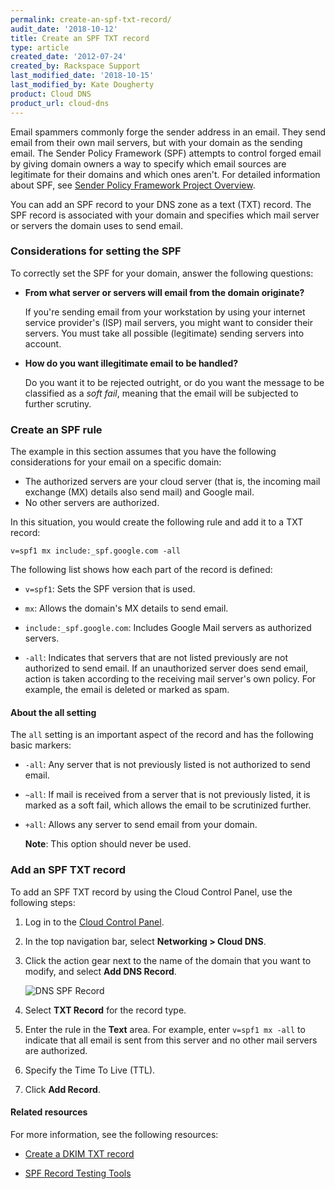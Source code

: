 ```yaml
---
permalink: create-an-spf-txt-record/
audit_date: '2018-10-12'
title: Create an SPF TXT record
type: article
created_date: '2012-07-24'
created_by: Rackspace Support
last_modified_date: '2018-10-15'
last_modified_by: Kate Dougherty
product: Cloud DNS
product_url: cloud-dns
---
```


Email spammers commonly forge the sender address in an email. They send
email from their own mail servers, but with your domain as the sending email.
The Sender Policy Framework (SPF) attempts to control forged email by
giving domain owners a way to specify which email sources are legitimate
for their domains and which ones aren't. For detailed information about
SPF, see [Sender Policy Framework Project Overview](http://www.openspf.org/).

You can add an SPF record to your DNS zone as a text (TXT) record. The SPF
record is associated with your domain and specifies which mail server or
servers the domain uses to send email.

### Considerations for setting the SPF

To correctly set the SPF for your domain, answer the following
questions:

- **From what server or servers will email from the domain originate?**

  If you're sending email from your workstation by using your internet service
  provider's (ISP) mail servers, you might want to consider their servers. You
  must take all possible (legitimate) sending servers into account.

- **How do you want illegitimate email to be handled?**

  Do you want it to be rejected outright, or do you want the message to be
  classified as a _soft fail_, meaning that the email will be subjected to
  further scrutiny.

### Create an SPF rule

The example in this section assumes that you have the following considerations
for your email on a specific domain:

-   The authorized servers are your cloud server (that is, the incoming mail
    exchange (MX) details also send mail) and Google mail.
-   No other servers are authorized.

In this situation, you would create the following rule and add it to a TXT
record:

    v=spf1 mx include:_spf.google.com -all

The following list shows how each part of the record is defined:

-   `v=spf1`: Sets the SPF version that is used.

-   `mx`: Allows the domain's MX details to send email.

-   `include:_spf.google.com`: Includes Google Mail servers as
    authorized servers.

-   `-all`: Indicates that servers that are not listed previously are
    not authorized to send email. If an unauthorized server does send
    email, action is taken according to the receiving mail server's own
    policy. For example, the email is deleted or marked as spam.

#### About the all setting

The `all` setting is an important aspect of the record and has the
following basic markers:

- `-all`: Any server that is not previously listed is not authorized to
  send email.

- `~all`: If mail is received from a server that is not previously
   listed, it is marked as a soft fail, which allows the email to be
   scrutinized further.

- `+all`: Allows any server to send email from your domain.

   **Note**: This option should never be used.

### Add an SPF TXT record

To add an SPF TXT record by using the Cloud Control Panel, use the following
steps:

1.  Log in to the [Cloud Control Panel](https://mycloud.rackspace.com/).

2.  In the top navigation bar, select **Networking > Cloud DNS**.

3.  Click the action gear next to the name of the domain that you want
    to modify, and select **Add DNS Record**.

     <img src="{% asset_path cloud-dns/create-an-spf-txt-record/SPF%20Record%20DNS.png %}" alt="DNS SPF Record" />

4.  Select **TXT Record** for the record type.

5.  Enter the rule in the **Text** area. For example, enter
    `v=spf1 mx -all` to indicate that all email is sent from this server
    and no other mail servers are authorized.

6.  Specify the Time To Live (TTL).

7.  Click **Add Record**.

#### Related resources

For more information, see the following resources:

- [Create a DKIM TXT record](/how-to/create-a-dkim-txt-record)

- [SPF Record Testing Tools](https://www.kitterman.com/spf/validate.html)
